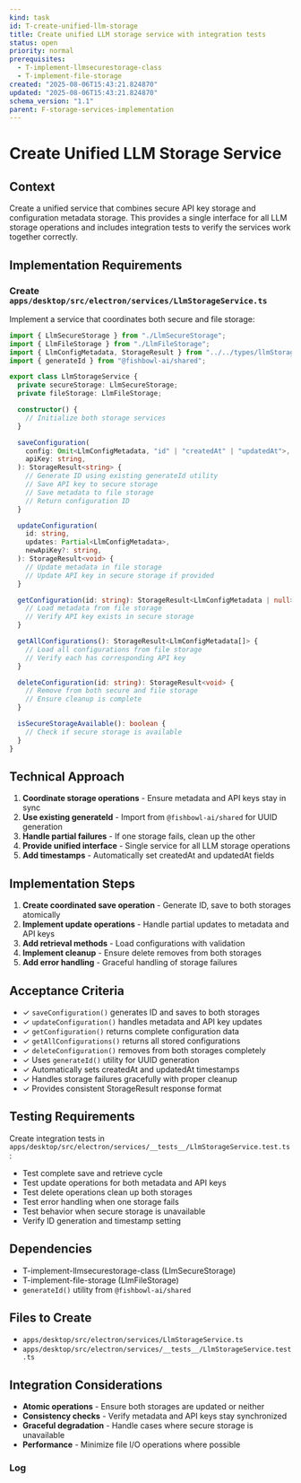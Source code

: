 ```yaml
---
kind: task
id: T-create-unified-llm-storage
title: Create unified LLM storage service with integration tests
status: open
priority: normal
prerequisites:
  - T-implement-llmsecurestorage-class
  - T-implement-file-storage
created: "2025-08-06T15:43:21.824870"
updated: "2025-08-06T15:43:21.824870"
schema_version: "1.1"
parent: F-storage-services-implementation
---
```


# Create Unified LLM Storage Service

## Context

Create a unified service that combines secure API key storage and configuration metadata storage. This provides a single interface for all LLM storage operations and includes integration tests to verify the services work together correctly.

## Implementation Requirements

### Create `apps/desktop/src/electron/services/LlmStorageService.ts`

Implement a service that coordinates both secure and file storage:

```typescript
import { LlmSecureStorage } from "./LlmSecureStorage";
import { LlmFileStorage } from "./LlmFileStorage";
import { LlmConfigMetadata, StorageResult } from "../../types/llmStorage";
import { generateId } from "@fishbowl-ai/shared";

export class LlmStorageService {
  private secureStorage: LlmSecureStorage;
  private fileStorage: LlmFileStorage;

  constructor() {
    // Initialize both storage services
  }

  saveConfiguration(
    config: Omit<LlmConfigMetadata, "id" | "createdAt" | "updatedAt">,
    apiKey: string,
  ): StorageResult<string> {
    // Generate ID using existing generateId utility
    // Save API key to secure storage
    // Save metadata to file storage
    // Return configuration ID
  }

  updateConfiguration(
    id: string,
    updates: Partial<LlmConfigMetadata>,
    newApiKey?: string,
  ): StorageResult<void> {
    // Update metadata in file storage
    // Update API key in secure storage if provided
  }

  getConfiguration(id: string): StorageResult<LlmConfigMetadata | null> {
    // Load metadata from file storage
    // Verify API key exists in secure storage
  }

  getAllConfigurations(): StorageResult<LlmConfigMetadata[]> {
    // Load all configurations from file storage
    // Verify each has corresponding API key
  }

  deleteConfiguration(id: string): StorageResult<void> {
    // Remove from both secure and file storage
    // Ensure cleanup is complete
  }

  isSecureStorageAvailable(): boolean {
    // Check if secure storage is available
  }
}
```

## Technical Approach

1. **Coordinate storage operations** - Ensure metadata and API keys stay in sync
2. **Use existing generateId** - Import from `@fishbowl-ai/shared` for UUID generation
3. **Handle partial failures** - If one storage fails, clean up the other
4. **Provide unified interface** - Single service for all LLM storage operations
5. **Add timestamps** - Automatically set createdAt and updatedAt fields

## Implementation Steps

1. **Create coordinated save operation** - Generate ID, save to both storages atomically
2. **Implement update operations** - Handle partial updates to metadata and API keys
3. **Add retrieval methods** - Load configurations with validation
4. **Implement cleanup** - Ensure delete removes from both storages
5. **Add error handling** - Graceful handling of storage failures

## Acceptance Criteria

- ✓ `saveConfiguration()` generates ID and saves to both storages
- ✓ `updateConfiguration()` handles metadata and API key updates
- ✓ `getConfiguration()` returns complete configuration data
- ✓ `getAllConfigurations()` returns all stored configurations
- ✓ `deleteConfiguration()` removes from both storages completely
- ✓ Uses `generateId()` utility for UUID generation
- ✓ Automatically sets createdAt and updatedAt timestamps
- ✓ Handles storage failures gracefully with proper cleanup
- ✓ Provides consistent StorageResult response format

## Testing Requirements

Create integration tests in `apps/desktop/src/electron/services/__tests__/LlmStorageService.test.ts`:

- Test complete save and retrieve cycle
- Test update operations for both metadata and API keys
- Test delete operations clean up both storages
- Test error handling when one storage fails
- Test behavior when secure storage is unavailable
- Verify ID generation and timestamp setting

## Dependencies

- T-implement-llmsecurestorage-class (LlmSecureStorage)
- T-implement-file-storage (LlmFileStorage)
- `generateId()` utility from `@fishbowl-ai/shared`

## Files to Create

- `apps/desktop/src/electron/services/LlmStorageService.ts`
- `apps/desktop/src/electron/services/__tests__/LlmStorageService.test.ts`

## Integration Considerations

- **Atomic operations** - Ensure both storages are updated or neither
- **Consistency checks** - Verify metadata and API keys stay synchronized
- **Graceful degradation** - Handle cases where secure storage is unavailable
- **Performance** - Minimize file I/O operations where possible

### Log
